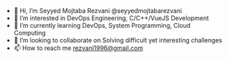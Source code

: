 - 👋 Hi, I’m Seyyed Mojtaba Rezvani @seyyedmojtabarezvani
- 👀 I’m interested in DevOps Engineering, C/C++/VueJS Development
- 🌱 I’m currently learning DevOps, System Programming, Cloud Computing
- 💞️ I’m looking to collaborate on Solving difficult yet interesting challenges
- 📫 How to reach me rezvani1996@gmail.com

<!---
seyyedmojtabarezvani/seyyedmojtabarezvani is a ✨ special ✨ repository because its `README.md` (this file) appears on your GitHub profile.
You can click the Preview link to take a look at your changes.
--->
